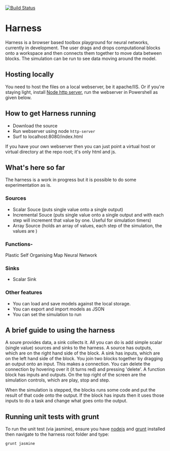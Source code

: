 [![Build Status](https://travis-ci.org/brainwipe/Harness.svg?branch=master)](https://travis-ci.org/brainwipe/Harness)

Harness
=======
Harness is a browser based toolbox playground for neural networks, currently in development. The user drags and drops computational blocks onto a workspace and then connects them together to move data between blocks. The simulation can be run to see data moving around the model.

Hosting locally
------------------
You need to host the files on a local webserver, be it apache/IIS. Or if you're staying light, install [Node http server](https://www.npmjs.com/package/http-server), run the webserver in Powershell as given below.

How to get Harness running
------------------

- Download the source
- Run webserver using node `http-server`
- Surf to localhost:8080/index.html

If you have your own webserver then you can just point a virtual host or virtual directory at the repo root; it's only html and js.

What's here so far
-----------------

The harness is a work in progress but it is possible to do some experimentation as is.

### Sources

- Scalar Souce (puts single value onto a single output)
- Incremental Souce (puts single value onto a single output and with each step will increment that value by one. Useful for simulation timers)
- Array Source (holds an array of values, each step of the simulation, the values are )

### Functions-
Plastic Self Organising Map Neural Network

### Sinks
- Scalar Sink

### Other features

- You can load and save models against the local storage.
- You can export and import models as JSON
- You can set the simulation to run

A brief guide to using the harness
----------------------------------
A soure provides data, a sink collects it. All you can do is add simple scalar (single value) sources and sinks to the harness. A source has outputs, which are on the right hand side of the block. A sink has inputs, which are on the left hand side of the block. You join two blocks together by dragging an output onto an input. This makes a connection. You can delete the connection by hovering over it (it turns red) and pressing 'delete'. A function block has inputs and outputs. On the top right of the screen are the simulation controls, which are play, stop and step.

When the simulation is stepped, the blocks runs some code and put the result of that code onto the output. If the block has inputs then it uses those inputs to do a task and change what goes onto the output.

Running unit tests with grunt
-----------------
To run the unit test (via jasmine), ensure you have [nodejs](http://nodejs.org/) and [grunt](http://gruntjs.com/) installed then navigate to the harness root folder and type:

    grunt jasmine